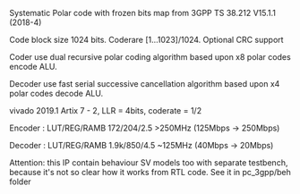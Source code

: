 Systematic Polar code with frozen bits map from 3GPP TS 38.212 V15.1.1 (2018-4)

Code block size 1024 bits. Coderare [1...1023]/1024. Optional CRC support 

Coder use dual recursive polar coding algorithm based upon x8 polar codes encode ALU. 

Decoder use fast serial successive cancellation algorithm based upon x4 polar codes decode ALU. 


vivado 2019.1 Artix 7 - 2, LLR = 4bits, coderate = 1/2

Encoder 	: LUT/REG/RAMB 	172/204/2.5	>250MHz (125Mbps -> 250Mbps) 

Decoder 	: LUT/REG/RAMB 	1.9k/850/4.5 	~125MHz (40Mbps -> 20Mbps) 

Attention: this IP contain behaviour SV models too with separate testbench, because it's not so clear how it works from RTL code. See it in pc_3gpp/beh folder





